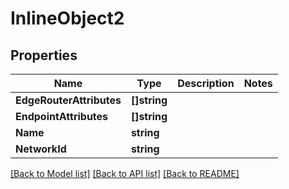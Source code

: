 # InlineObject2

## Properties

Name | Type | Description | Notes
------------ | ------------- | ------------- | -------------
**EdgeRouterAttributes** | **[]string** |  | 
**EndpointAttributes** | **[]string** |  | 
**Name** | **string** |  | 
**NetworkId** | **string** |  | 

[[Back to Model list]](../README.md#documentation-for-models) [[Back to API list]](../README.md#documentation-for-api-endpoints) [[Back to README]](../README.md)


